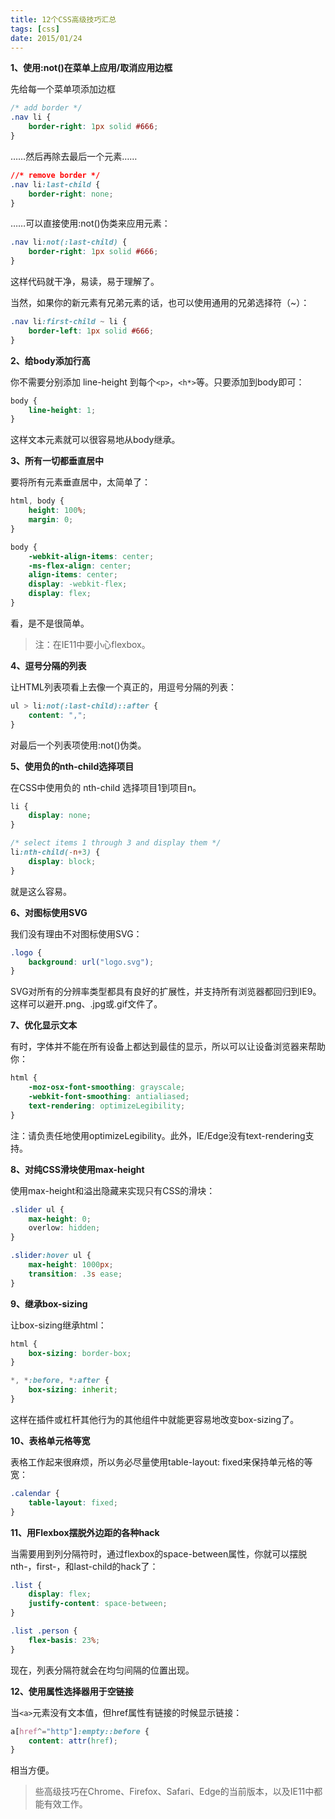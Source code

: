 ```yaml
---
title: 12个CSS高级技巧汇总
tags: [css]
date: 2015/01/24
---
```


**1、使用:not()在菜单上应用/取消应用边框**

先给每一个菜单项添加边框

```css
/* add border */
.nav li {
	border-right: 1px solid #666;
}
```

……然后再除去最后一个元素……

```css
//* remove border */
.nav li:last-child {
	border-right: none;
}
```

……可以直接使用:not()伪类来应用元素：

```css
.nav li:not(:last-child) {
	border-right: 1px solid #666;
}
```

这样代码就干净，易读，易于理解了。

当然，如果你的新元素有兄弟元素的话，也可以使用通用的兄弟选择符（~）：

```css
.nav li:first-child ~ li {
	border-left: 1px solid #666;
}
```

**2、给body添加行高**

你不需要分别添加 line-height 到每个```<p>```，```<h*>```等。只要添加到body即可：

```css
body {
	line-height: 1;
}
```

这样文本元素就可以很容易地从body继承。

**3、所有一切都垂直居中**

要将所有元素垂直居中，太简单了：

```css
html, body {
	height: 100%;
	margin: 0;
}

body {
	-webkit-align-items: center;
	-ms-flex-align: center;
	align-items: center;
	display: -webkit-flex;
	display: flex;
}
```

看，是不是很简单。

> 注：在IE11中要小心flexbox。

**4、逗号分隔的列表**

让HTML列表项看上去像一个真正的，用逗号分隔的列表：

```css
ul > li:not(:last-child)::after {
	content: ",";
}
```

对最后一个列表项使用:not()伪类。

**5、使用负的nth-child选择项目**

在CSS中使用负的 nth-child 选择项目1到项目n。

```css
li {
	display: none;
}

/* select items 1 through 3 and display them */
li:nth-child(-n+3) {
	display: block;
}
```

就是这么容易。

**6、对图标使用SVG**

我们没有理由不对图标使用SVG：

```css
.logo {
	background: url("logo.svg");
}
```

SVG对所有的分辨率类型都具有良好的扩展性，并支持所有浏览器都回归到IE9。这样可以避开.png、.jpg或.gif文件了。

**7、优化显示文本**

有时，字体并不能在所有设备上都达到最佳的显示，所以可以让设备浏览器来帮助你：

```css
html {
	-moz-osx-font-smoothing: grayscale;
	-webkit-font-smoothing: antialiased;
	text-rendering: optimizeLegibility;
}
```

注：请负责任地使用optimizeLegibility。此外，IE/Edge没有text-rendering支持。

**8、对纯CSS滑块使用max-height**

使用max-height和溢出隐藏来实现只有CSS的滑块：

```css
.slider ul {
	max-height: 0;
	overlow: hidden;
}

.slider:hover ul {
	max-height: 1000px;
	transition: .3s ease;
}
```

**9、继承box-sizing**

让box-sizing继承html：

```css
html {
	box-sizing: border-box;
}

*, *:before, *:after {
	box-sizing: inherit;
}
```

这样在插件或杠杆其他行为的其他组件中就能更容易地改变box-sizing了。

**10、表格单元格等宽**

表格工作起来很麻烦，所以务必尽量使用table-layout: fixed来保持单元格的等宽：

```css
.calendar {
	table-layout: fixed;
}
```

**11、用Flexbox摆脱外边距的各种hack**

当需要用到列分隔符时，通过flexbox的space-between属性，你就可以摆脱nth-，first-，和last-child的hack了：

```css
.list {
	display: flex;
	justify-content: space-between;
}

.list .person {
	flex-basis: 23%;
}
```

现在，列表分隔符就会在均匀间隔的位置出现。

**12、使用属性选择器用于空链接**

当`<a>`元素没有文本值，但href属性有链接的时候显示链接：

```css
a[href^="http"]:empty::before {
	content: attr(href);
}
```

相当方便。

> 些高级技巧在Chrome、Firefox、Safari、Edge的当前版本，以及IE11中都能有效工作。